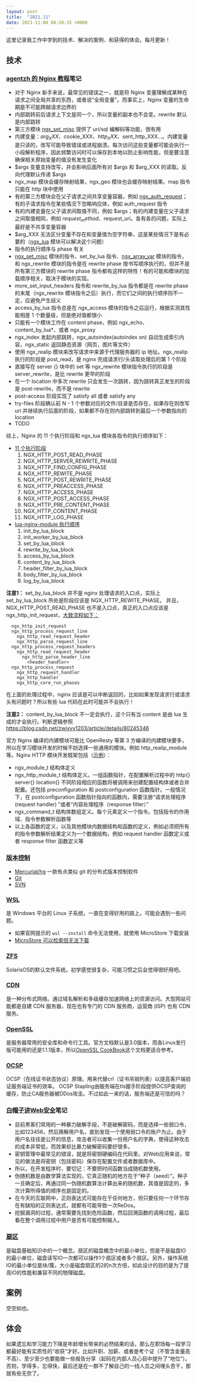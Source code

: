 ```yaml
---
layout: post
title:  "2021.11"
date: 2021-11-08 08:50:15 +0000   
---
```


这里记录我工作中学到的技术、解决的案例、和获得的体会。每月更新！


技术
----

### [agentzh 的 Nginx 教程](https://openresty.org/download/agentzh-nginx-tutorials-zhcn.html)笔记

* 对于 Nginx 新手来说，最常见的错误之一，就是将 Nginx 变量理解成某种在请求之间全局共享的东西，或者说“全局变量”。而事实上，Nginx 变量的生命期是不可能跨越请求边界的
* 内部跳转前后请求上下文是同一个，所以变量的副本也不会变。rewrite 默认是内部跳转
* 第三方模块 [ngx_set_misc](http://wiki.nginx.org/HttpSetMiscModule) 提供了 uri/sql 编解码等功能，很有用
* 内建变量：$arg_XXX、$cookie_XXX、$http_XXX、$sent_http_XXX...。内建变量是只读的，改写可能导致错误或进程崩溃。每次访问这些变量都可能会执行一小段解析程序，因此频繁访问时可以保存到本地以防止影响性能，但是要注意确保相关原始变量的值没有发生变化
* $args 变量支持改写，并会影响后面所有对 $args 和 $arg_XXX 的读取。反向代理默认传递 $args
* ngx_map 模块会缓存映射结果，ngx_geo 模块也会缓存映射结果。map 指令只能在 http 块中使用
* 有的第三方模块会在父子请求之间共享变量容器，例如 [ngx_auth_request]()；有的子请求指令在某些情况下忽略响应体，例如 auth_request 指令
* 有的内建变量在父子请求间取值不同，例如 $args；有的内建变量在父子请求之间取值相同，例如 $request_method、$request_uri。各有各的问题，实际上最好是不共享变量容器
* $arg_XXX 无法区分变量不存在和变量值为空字符串，这是某些情况下是有必要的（[ngx_lua]() 模块可以解决这个问题）
* 指令的执行顺序与 phase 有关
* [ngx_set_misc]() 模块的指令、set_by_lua 指令、[ngx_array_var]() 模块的指令，和 ngx_rewrite 模块的指令是在 rewrite phase 按书写顺序执行的，但并不是所有第三方模块的 rewrite phase 指令都有这样的特性！有的可能和模块的加载顺序相关，取决于模块的实现。
* more_set_input_headers 指令和 rewrite_by_lua 指令都是在 rewrite phase 的末尾（ngx_rewrite 模块指令之后）执行，而它们之间的执行顺序则不一定，应避免产生歧义
* access_by_lua 指令总是在 ngx_access 模块的指令之后运行，根据实测其性能相差 1 个数量级，但是绝对值都很小
* 只能有一个模块工作在 content phase，例如 ngx_echo、content_by_lua*、或者 ngx_proxy
* ngx_index 发起内部跳转，ngx_autoindex(autoindex on) 自动生成索引内容，ngx_static 返回静态资源（网页，图片等文件）
* 使用 ngx_realip 模块来改写请求中来源于代理服务器的 ip 地址。ngx_realip 执行的阶段是 post_read，是 nginx 完成请求行/头读取处理后的第 1 个阶段
* 直接写在 server {} 块中的 set 等 ngx_rewrite 模块指令执行的阶段是 server_rewrite，是比 rewrite 更早的阶段
* 在一个 location 中多次 rewrite 只会发生一次跳转，因为跳转真正发生的阶段是 post-rewrite，而不是 rewrite
* post-access 阶段实现了 satisfy all 或者 satisfy any
* try-files 阶段确认前 N - 1 个参数对应的文件/目录是否存在，如果存在则改写 uri 并继续执行后面的阶段，如果都不存在则内部跳转到最后一个参数指向的 location
* TODO

综上，Nginx 的 11 个执行阶段和 ngx_lua 模块各指令的执行顺序如下：
* [11 个执行阶段](https://www.jianshu.com/p/13747f7c0739)
  1. NGX_HTTP_POST_READ_PHASE
  2. NGX_HTTP_SERVER_REWRITE_PHASE
  3. NGX_HTTP_FIND_CONFIG_PHASE
  4. NGX_HTTP_REWITE_PHASE
  5. NGX_HTTP_POST_REWRITE_PHASE
  6. NGX_HTTP_PREACCESS_PHASE
  7. NGX_HTTP_ACCESS_PHASE
  8. NGX_HTTP_POST_ACCESS_PHASE
  9. NGX_HTTP_PRE_CONTENT_PHASE
  10. NGX_HTTP_CONTENT_PHASE
  11. NGX_HTTP_LOG_PHASE
* [lua-nginx-module 执行顺序](https://blog.51cto.com/xikder/2331649)
  1. init_by_lua_block
  2. init_worker_by_lua_block
  3. set_by_lua_block
  4. rewrite_by_lua_block
  5. access_by_lua_block
  6. content_by_lua_block
  7. header_filter_by_lua_block
  8. body_filter_by_lua_block
  9. log_by_lua_block

__注意1：__ set_by_lua_block 并不是 nginx 处理请求的入口点，实际上 set_by_lua_block 所处是阶段应该是 NGX_HTTP_REWITE_PHASE。
并且，NGX_HTTP_POST_READ_PHASE 也不是入口点，真正的入口点应该是 ngx_http_init_request，[大致流程如下：](https://blog.csdn.net/yankai0219/article/details/8220695)

```
  ngx_http_init_request
  ngx_http_process_request_line
    ngx_http_read_request_header
    ngx_http_parse_request_line
  ngx_http_process_request_headers
    ngx_http_read_request_header
      ngx_http_parse_header_line
        <header_handler>
  ngx_http_process_request
    ngx_http_request_handler
    ngx_http_handler
    ngx_http_core_run_phases
```

在上面的处理过程中，nginx 应该是可以中断返回的，比如如果发现请求行或请求头有问题时？所以有些 lua 代码在此时可能并不会执行！

__注意2：__ content_by_lua_block 不一定会执行，这个只有当 content 是由 lua 生成的才会执行。判断逻辑参照<https://blog.csdn.net/zwjyyy1203/article/details/80245346>

官方 Nginx 编译的内建模块可能比 OpenResty 等第 3 方编译的内建模块要多，所以在学习模块开发的时候不妨选择一些通用的模块。例如 http_realip_module 等。Nginx HTTP 模块开发框架包括（[示例](https://www.kancloud.cn/digest/understandingnginx/202595)）：
* ngx_module_t 结构体定义
* ngx_http_module_t 结构体定义。一组函数指针，在配置解析过程中的 http{} server{} location{} 不同阶段相应的函数将被调用来创建配置结构体或者合并配置。还包括 preconfiguration 和 postconfiguration 函数指针。一般情况下，在 postconfiguration 函数指针指向的函数内，需要注册“请求处理程序 (request handler) ”或者“内容处理程序（response filter）”
* ngx_command_t 结构体数组定义。每个元素定义一个指令。包括指令的作用域、指令参数解析函数等
* 以上各函数的定义，以及其他模块内数据结构和函数的定义，例如必须把所有的指令参数解析结果定义为一个数据结构，例如 request handler 函数定义或者 response filter 函数定义等

### [版本控制]()

* [Mercurial/hg](https://mercurial.selenic.com/) 一款有点类似 git 的分布式版本控制软件
* [Git](https://git-scm.com/)
* [SVN](https://tortoisesvn.net/)

### [WSL](https://docs.microsoft.com/zh-cn/windows/wsl/install)

是 Windows 平台的 Linux 子系统，一直在变得好用的路上。可能会遇到一些问题。

* 如果官网提示的 `wsl --install` 命令无法使用，就使用 MicroStore 下载安装
* [MicroStore 可以检索但无法下载](https://jingyan.baidu.com/article/375c8e1976b10f64f3a22963.html)

### [ZFS](http://blog.sina.com.cn/s/blog_6d0a8b110100n0fz.html)

SolarisOS的默认文件系统。初学感觉很复杂，可能习惯之后会觉得很好用吧。

### [CDN](https://www.zhihu.com/question/36514327?rf=37353035)

是一种分布式网络。通过域名解析和多级缓存加速网络上的资源访问。大型网站可能都是自建 CDN 服务器，现在也有专门的 CDN 服务商，运营商 (ISP) 也有 CDN 服务。

### [OpenSSL](https://www.openssl.org/)

是服务器常用的安全库和命令行工具。官方文档默认是3.0版本，而各Linux发行版可能用的还是1.1.1版本，所以[OpenSSL CookBook](https://www.feistyduck.com/books/openssl-cookbook/)这个文档更适合参考。

### [OCSP](https://www.acdiao.com/index.php/archives/112/)

OCSP（在线证书状态协议）原理。用来代替crl（证书吊销列表）以提高客户端验证服务端证书的效率。
OCSP Stapling由服务端在tls握手阶段提供OCSP查询的缓存，防止CA服务器被DDos攻击。不过如此一来的话，服务端还是可信的吗？

### [白帽子讲Web安全]()笔记

* 目前黑客们常用的一种暴力破解手段，不是破解密码，而是选择一些弱口令，比如123456，然后猜解用户名，直到发现一个使用弱口令的账户为止。由于用户名往往是公开的信息，攻击者可以收集一份用户名的字典，使得这种攻击的成本非常低，而效果却比暴力破解密码要好很多。
* 密钥管理中最常见的错误，就是将密钥硬编码在代码里。对Web应用来说，常见的做法是将密钥（包括密码）保存在配置文件或者数据库中。
* 所以，在开发程序时，要切记：不要把时间函数当成随机数使用。
* 伪随机数是由数学算法实现的，它真正随机的地方在于“种子（seed）”。种子一旦确定后，再通过同一伪随机数算法计算出来的随机数，其值是固定的，多次计算所得值的顺序也是固定的。
* 在今天的互联网中，正则表达式可能存在于任何地方，但只要任何一个环节存在有缺陷的正则表达式，就都有可能导致一次ReDos。
* 挖掘漏洞的过程，通常需要先找到危险函数，然后回溯函数的调用过程，最后看在整个调用过程中用户是否有可能控制输入。

### [扇区](https://www.cnblogs.com/kerrycode/p/12701772.html)

是磁盘基础知识中的一个概念。扇区的磁盘概念中的最小单位，但是不是磁盘IO的最小单位，磁盘读写IO一次都可以操作1个扇区或者多个扇区。另外，操作系统IO的最小单位是块/簇，大小是磁盘扇区的2的n次方倍，如此设计的目的是为了提高IO的性能和兼容不同的物理磁盘。

案例
----

空空如也。


体会
----

如果遗忘和学习能力下降是年龄增长带来的必然结果的话，那么在职场每一段学习都最好能有实质性的“收获”才好。比如升职、加薪、或者是考个证（不管含金量高不高）、至少至少也要能做一些报告分享（起码在内部人员心目中提升了“地位”）。否则，学得多，忘得快，最后还是在一群不了解自己的一线人员之间埋头苦干，那就有些无奈了。